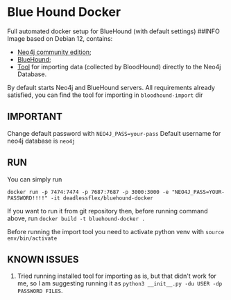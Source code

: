 # Blue Hound Docker
Full automated docker setup for BlueHound (with default settings)
##INFO
Image based on Debian 12, contains: 
* [Neo4j community edition](https://neo4j.com/);
* [BlueHound](https://github.com/zeronetworks/BlueHound);
* [Tool](https://github.com/fox-it/bloodhound-import) for importing data (collected by BloodHound) directly to the Neo4j Database.
 
By default starts Neo4j and BlueHound servers. All requirements already satisfied, you can find the tool for importing in `bloodhound-import` dir

## IMPORTANT
Change default password with `NEO4J_PASS=your-pass`
Default username for neo4j database is `neo4j`

## RUN
You can simply run 
```
docker run -p 7474:7474 -p 7687:7687 -p 3000:3000 -e "NEO4J_PASS=YOUR-PASSWORD!!!!" -it deadlessflex/bluehound-docker
```
If you want to run it from git repository then, before running command above, run `docker build -t bluehound-docker .`

Before running the import tool you need to activate python venv with `source env/bin/activate`

## KNOWN ISSUES
1) Tried running installed tool for importing as is, but that didn't work for me, so I am suggesting running it as `python3 __init__.py -du USER -dp PASSWORD FILES`.

